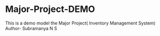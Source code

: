 # Major-Project-DEMO
This is a demo model the Major Project( Inventory Management System)
Author- Subramanya N S
